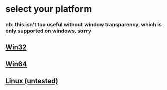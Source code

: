 <head>
	<title>"Touch Rapotr. Love Rapotr."</title>
	<link rel="preconnect" href="https://fonts.googleapis.com">
	<link rel="preconnect" href="https://fonts.gstatic.com" crossorigin>
	<link href="https://fonts.googleapis.com/css2?family=Atkinson+Hyperlegible&display=swap" rel="stylesheet">
	<link href="/style.css" rel="stylesheet" />
</head>

# select your platform

### nb: this isn't too useful without window transparency, which is only supported on windows. sorry

## [Win32](https://mega.nz/file/QNYXgJaJ#RywIFfsivPkocjiOHKGVqhEozNT-RpHK4uBrzW3t020)

## [Win64](https://mega.nz/file/wYwg0aLS#QF58ljHKxoPjYpsFQI9QY--4OL9ecl-QxmXiYozGOP8)

## [Linux (untested)](https://mega.nz/file/MABgUCKb#y6AMJG4VzvrARtc67t1Ias5ghhQJzWxhfLnkpcliFos)
